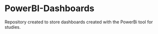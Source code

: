# PowerBI-Dashboards
Repository created to store dashboards created with the PowerBi tool for studies.